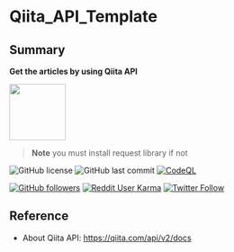 # Qiita_API_Template
## Summary
__Get the articles by using Qiita API__

<img src="https://upload.wikimedia.org/wikipedia/commons/thumb/4/49/Qiita_Logo.svg/500px-Qiita_Logo.svg.png" width="100">

>__Note__ you must install request library if not 

![GitHub license](https://img.shields.io/github/license/myon-bioinformatics/Qiita_API_Template)
![GitHub last commit](https://img.shields.io/github/last-commit/myon-bioinformatics/Qiita_API_Template)
[![CodeQL](https://github.com/myon-bioinformatics/Qiita_API_Template/actions/workflows/codeql.yml/badge.svg)](https://github.com/myon-bioinformatics/Qiita_API_Template/actions/workflows/codeql.yml)

[![GitHub followers](https://img.shields.io/github/followers/myon-bioinformatics?style=social)](https://github.com/myon-bioinformatics)
[![Reddit User Karma](https://img.shields.io/reddit/user-karma/combined/myon_reddit?style=social)](https://www.reddit.com/user/myon_reddit/)
[![Twitter Follow](https://img.shields.io/twitter/follow/myonitbusiness?style=social)](https://twitter.com/myonitbusiness)


## Reference
- About Qiita API: https://qiita.com/api/v2/docs

